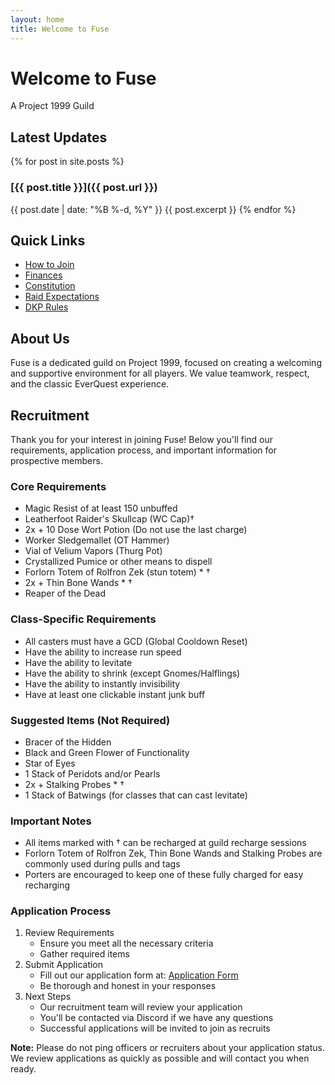 ```yaml
---
layout: home
title: Welcome to Fuse
---
```


# Welcome to Fuse

A Project 1999 Guild

## Latest Updates

{% for post in site.posts %}
### [{{ post.title }}]({{ post.url }})
{{ post.date | date: "%B %-d, %Y" }}
{{ post.excerpt }}
{% endfor %}

## Quick Links
* [How to Join](/how-to-join)
* [Finances](/finances)
* [Constitution](/constitution)
* [Raid Expectations](/raid-expectations)
* [DKP Rules](/dkp-rules)

## About Us
Fuse is a dedicated guild on Project 1999, focused on creating a welcoming and supportive environment for all players. We value teamwork, respect, and the classic EverQuest experience.

## Recruitment
Thank you for your interest in joining Fuse! Below you'll find our requirements, application process, and important information for prospective members.

### Core Requirements
- Magic Resist of at least 150 unbuffed
- Leatherfoot Raider's Skullcap (WC Cap)†
- 2x + 10 Dose Wort Potion (Do not use the last charge)
- Worker Sledgemallet (OT Hammer)
- Vial of Velium Vapors (Thurg Pot)
- Crystallized Pumice or other means to dispell
- Forlorn Totem of Rolfron Zek (stun totem) * †
- 2x + Thin Bone Wands * †
- Reaper of the Dead

### Class-Specific Requirements
- All casters must have a GCD (Global Cooldown Reset)
- Have the ability to increase run speed
- Have the ability to levitate
- Have the ability to shrink (except Gnomes/Halflings)
- Have the ability to instantly invisibility
- Have at least one clickable instant junk buff

### Suggested Items (Not Required)
- Bracer of the Hidden
- Black and Green Flower of Functionality
- Star of Eyes
- 1 Stack of Peridots and/or Pearls
- 2x + Stalking Probes * †
- 1 Stack of Batwings (for classes that can cast levitate)

### Important Notes
- All items marked with † can be recharged at guild recharge sessions
- Forlorn Totem of Rolfron Zek, Thin Bone Wands and Stalking Probes are commonly used during pulls and tags
- Porters are encouraged to keep one of these fully charged for easy recharging

### Application Process
1. Review Requirements
   - Ensure you meet all the necessary criteria
   - Gather required items
2. Submit Application
   - Fill out our application form at: [Application Form](https://forms.gle/7eqF1EyUjeHd17uZ6)
   - Be thorough and honest in your responses
3. Next Steps
   - Our recruitment team will review your application
   - You'll be contacted via Discord if we have any questions
   - Successful applications will be invited to join as recruits

**Note:** Please do not ping officers or recruiters about your application status. We review applications as quickly as possible and will contact you when ready. 